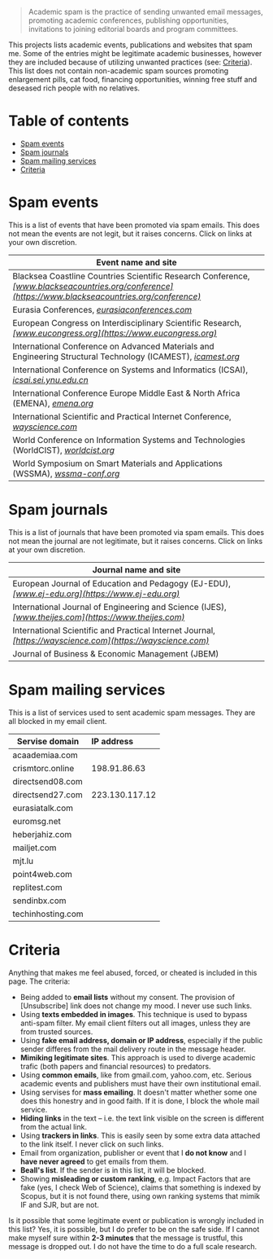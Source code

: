 > Academic spam is the practice of sending unwanted email messages, promoting academic conferences, publishing opportunities, invitations to joining editorial boards and program committees.

This projects lists academic events, publications and websites that spam me. Some of the entries might be legitimate academic businesses, however they are included because of utilizing unwanted practices (see: [Criteria](#criteria)). This list does not contain non-academic spam sources promoting enlargement pills, cat food, financing opportunities, winning free stuff and deseased rich people with no relatives.

# Table of contents

- [Spam events](#spam-events)
- [Spam journals](#spam-journals)
- [Spam mailing services](#spam-mailing-services)
- [Criteria](#criteria)

<!--
## Spam sites

This list contains sites that have sent me academic spam. They are blocked in my email filters. The web sites are extracted from the email headers (the earliest domain in the `Received` element that appears not to be faked).
-->


# Spam events

This is a list of events that have been promoted via spam emails. This does not mean the events are not legit, but it raises concerns. Click on links at your own discretion.

| Event name and site |
|---|
| Blacksea Coastline Countries Scientific Research Conference, *[www.blackseacountries.org/conference](https://www.blackseacountries.org/conference)* |
| Eurasia Conferences, *[eurasiaconferences.com](https://eurasiaconferences.com)* |
| European Congress on Interdisciplinary Scientific Research, *[www.eucongress.org](https://www.eucongress.org)* |
| International Conference on Advanced Materials and Engineering Structural Technology (ICAMEST), *[icamest.org](https://icamest.org)* |
| International Conference on Systems and Informatics (ICSAI), *[icsai.sei.ynu.edu.cn](http://icsai.sei.ynu.edu.cn)* |
| International Conference Europe Middle East & North Africa (EMENA), *[emena.org](https://emena.org)* |
| International Scientific and Practical Internet Conference, *[wayscience.com](http://wayscience.com)* |
| World Conference on Information Systems and Technologies (WorldCIST), *[worldcist.org](http://worldcist.org)* |
| World Symposium on Smart Materials and Applications (WSSMA), *[wssma-conf.org](https://wssma-conf.org)* |



# Spam journals

This is a list of journals that have been promoted via spam emails. This does not mean the journal are not legitimate, but it raises concerns. Click on links at your own discretion.

| Journal name and site |
|---|
| European Journal of Education and Pedagogy (EJ-EDU), *[www.ej-edu.org](https://www.ej-edu.org)* |
| International Journal of Engineering and Science (IJES), *[www.theijes.com](https://www.theijes.com)* |
| International Scientific and Practical Internet Journal, *[https://wayscience.com](https://wayscience.com)* |
| Journal of Business & Economic Management (JBEM) |



# Spam mailing services

This is a list of services used to sent academic spam messages. They are all blocked in my email client.

| Servise domain | IP address |
|---|:---|
| acaademiaa.com ||
| crismtorc.online | 198.91.86.63 |
| directsend08.com ||
| directsend27.com | 223.130.117.12 |
| eurasiatalk.com ||
| euromsg.net ||
| heberjahiz.com ||
| mailjet.com ||
| mjt.lu ||
| point4web.com ||
| replitest.com ||
| sendinbx.com ||
| techinhosting.com ||



<!--
## Spam IP addresses

This list contains sites that have sent me academic spam. They are blocked in my email filters. The web sites try to hide their domains, but the IP address or origin is found in the email header.
-->


# Criteria

Anything that makes me feel abused, forced, or cheated is included in this page. The criteria:

- Being added to **email lists** without my consent. The provision of [Unsubscribe] link does not change my mood. I never use such links.
- Using **texts embedded in images**. This technique is used to bypass anti-spam filter. My email client filters out all images, unless they are from trusted sources. 
- Using **fake email address, domain or IP address**, especially if the public sender differes from the mail delivery route in the message header.
- **Mimiking legitimate sites**. This approach is used to diverge academic trafic (both papers and financial resources) to predators.
- Using **common emails**, like from gmail.com, yahoo.com, etc. Serious academic events and publishers must have their own institutional email.
- Using servises for **mass emailing**. It doesn't matter whether some one does this honestry and in good faith. If it is done, I block the whole mail service.
- **Hiding links** in the text &ndash; i.e. the text link visible on the screen is different from the actual link.
- Using **trackers in links**. This is easily seen by some extra data attached to the link itself. I never click on such links. 
- Email from organization, publisher or event that I **do not know** and I **have never agreed** to get emails from them.
- **Beall's list**. If the sender is in this list, it will be blocked.
- Showing **misleading or custom ranking**, e.g. Impact Factors that are fake (yes, I check Web of Science), claims that something is indexed by Scopus, but it is not found there, using own ranking systems that mimik IF and SJR, but are not.

Is it possible that some legitimate event or publication is wrongly included in this list? Yes, it is possible, but I do prefer to be on the safe side. If I cannot make myself sure within **2-3 minutes** that the message is trustful, this message is dropped out. I do not have the time to do a full scale research.
